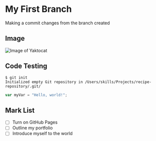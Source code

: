 # My First Branch 
Making a commit changes from the branch created

## Image
![Image of Yaktocat](https://octodex.github.com/images/yaktocat.png)

## Code Testing
```
$ git init
Initialized empty Git repository in /Users/skills/Projects/recipe-repository/.git/
```

``` javascript
var myVar = "Hello, world!";
```
## Mark List
- [ ] Turn on GitHub Pages
- [ ] Outline my portfolio
- [ ] Introduce myself to the world
